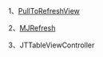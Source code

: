 
1、[PullToRefreshView](https://github.com/nijino/PullToRefreshView)

2、[MJRefresh](https://github.com/CoderMJLee/MJRefresh)

3、JTTableViewController